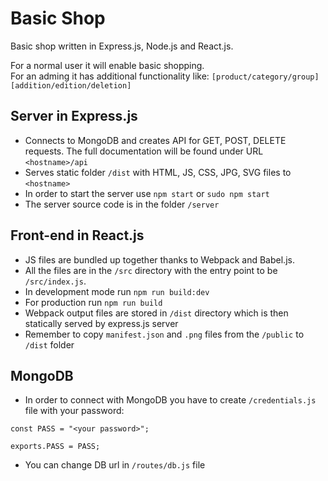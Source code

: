 # Basic Shop
Basic shop written in Express.js, Node.js and React.js.

For a normal user it will enable basic shopping. \
For an adming it has additional functionality like: `[product/category/group]` `[addition/edition/deletion]`


## Server in Express.js
- Connects to MongoDB and creates API for GET, POST, DELETE requests. The full documentation will be found under URL `<hostname>/api`
- Serves static folder `/dist` with HTML, JS, CSS, JPG, SVG files to `<hostname>`
- In order to start the server use `npm start` or `sudo npm start`
- The server source code is in the folder `/server`

## Front-end in React.js
- JS files are bundled up together thanks to Webpack and Babel.js.
- All the files are in the `/src` directory with the entry point to be `/src/index.js`.
- In development mode run `npm run build:dev` 
- For production run `npm run build`
- Webpack output files are stored in `/dist` directory which is then statically served by express.js server
- Remember to copy `manifest.json` and `.png` files from the `/public` to `/dist` folder 

## MongoDB
- In order to connect with MongoDB you have to create `/credentials.js` file with your password:
```node
const PASS = "<your password>";

exports.PASS = PASS;
```
- You can change DB url in `/routes/db.js` file
